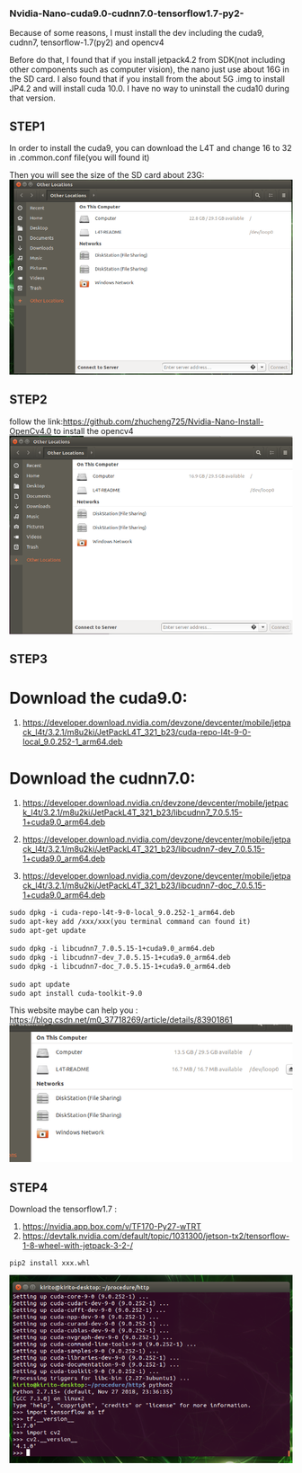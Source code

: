 ### Nvidia-Nano-cuda9.0-cudnn7.0-tensorflow1.7-py2-
Because of some reasons, I must install the dev including the cuda9, cudnn7, tensorflow-1.7(py2) and opencv4<br>

Before do that, I found that if you install jetpack4.2 from SDK(not including other components such as computer vision), the nano just use about 16G in the SD card. I also found that if you install from the about 5G .img to install JP4.2 and will install cuda 10.0. I have no way to uninstall the cuda10 during that version.<br>

## STEP1<br>
In order to install the cuda9, you can download the L4T and change 16 to 32 in .common.conf file(you will found it)<br>


Then you will see the size of the SD card about 23G:<br>
![image](https://github.com/zhucheng725/Nvidia-Nano-cuda9.0-cudnn7.0-tensorflow1.7-py2-/blob/master/Screenshot%20from%202019-06-28%2010-55-07.png)<br>
 
## STEP2<br>
 follow the link:https://github.com/zhucheng725/Nvidia-Nano-Install-OpenCv4.0 to install the opencv4<br>
 ![image](https://github.com/zhucheng725/Nvidia-Nano-cuda9.0-cudnn7.0-tensorflow1.7-py2-/blob/master/Screenshot%20from%202019-06-28%2015-32-14.png)
 <br>
## STEP3<br>
# Download the cuda9.0:<br>
1. https://developer.download.nvidia.com/devzone/devcenter/mobile/jetpack_l4t/3.2.1/m8u2ki/JetPackL4T_321_b23/cuda-repo-l4t-9-0-local_9.0.252-1_arm64.deb <br>

# Download the cudnn7.0:<br>
1. https://developer.download.nvidia.cn/devzone/devcenter/mobile/jetpack_l4t/3.2.1/m8u2ki/JetPackL4T_321_b23/libcudnn7_7.0.5.15-1+cuda9.0_arm64.deb <br>
 
2. https://developer.download.nvidia.com/devzone/devcenter/mobile/jetpack_l4t/3.2.1/m8u2ki/JetPackL4T_321_b23/libcudnn7-dev_7.0.5.15-1+cuda9.0_arm64.deb <br>
 
3. https://developer.download.nvidia.com/devzone/devcenter/mobile/jetpack_l4t/3.2.1/m8u2ki/JetPackL4T_321_b23/libcudnn7-doc_7.0.5.15-1+cuda9.0_arm64.deb <br>

```
sudo dpkg -i cuda-repo-l4t-9-0-local_9.0.252-1_arm64.deb
sudo apt-key add /xxx/xxx(you terminal command can found it)
sudo apt-get update

sudo dpkg -i libcudnn7_7.0.5.15-1+cuda9.0_arm64.deb
sudo dpkg -i libcudnn7-dev_7.0.5.15-1+cuda9.0_arm64.deb
sudo dpkg -i libcudnn7-doc_7.0.5.15-1+cuda9.0_arm64.deb

sudo apt update
sudo apt install cuda-toolkit-9.0
```
This website maybe can help you :<br>
https://blog.csdn.net/m0_37718269/article/details/83901861<br>
![image](https://github.com/zhucheng725/Nvidia-Nano-cuda9.0-cudnn7.0-tensorflow1.7-py2-/blob/master/Screenshot%20from%202019-07-01%2014-29-57.png)
<br>

## STEP4<br>
Download the tensorflow1.7 :<br>
1. https://nvidia.app.box.com/v/TF170-Py27-wTRT<br>
2. https://devtalk.nvidia.com/default/topic/1031300/jetson-tx2/tensorflow-1-8-wheel-with-jetpack-3-2-/<br>

```
pip2 install xxx.whl
```
![image](https://github.com/zhucheng725/Nvidia-Nano-cuda9.0-cudnn7.0-tensorflow1.7-py2-/blob/master/Screenshot%20from%202019-07-01%2014-29-17.png)

